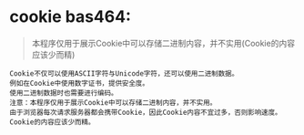 # cookie bas464:
> 本程序仅用于展示Cookie中可以存储二进制内容，并不实用(Cookie的内容应该少而精)

~~~
Cookie不仅可以使用ASCII字符与Unicode字符，还可以使用二进制数据。
例如在Cookie中使用数字证书，提供安全度。
使用二进制数据时也需要进行编码。
注意：本程序仅用于展示Cookie中可以存储二进制内容，并不实用。
由于浏览器每次请求服务器都会携带Cookie，因此Cookie内容不宜过多，否则影响速度。
Cookie的内容应该少而精。
~~~